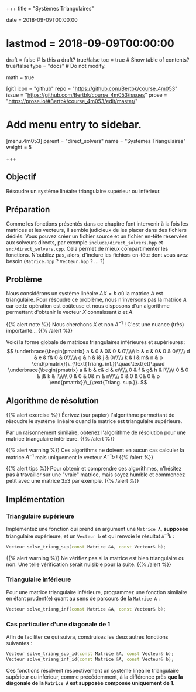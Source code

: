 +++
title = "Systèmes Triangulaires"

date = 2018-09-09T00:00:00
# lastmod = 2018-09-09T00:00:00

draft = false  # Is this a draft? true/false
toc = true  # Show table of contents? true/false
type = "docs"  # Do not modify.

math = true

[git]
  icon = "github"
  repo = "https://github.com/Bertbk/course_4m053"
  issue = "https://github.com/Bertbk/course_4m053/issues"
  prose = "https://prose.io/#Bertbk/course_4m053/edit/master/"

# Add menu entry to sidebar.
[menu.4m053]
  parent = "direct_solvers"
  name = "Systèmes Triangulaires"
  weight = 5

+++

## Objectif

Résoudre un système linéaire triangulaire supérieur ou inférieur.

## Préparation

Comme les fonctions présentés dans ce chapitre font intervenir à la fois les matrices et les vecteurs, il semble judicieux de les placer dans des fichiers dédiés. Vous pouvez créer un fichier source et un fichier en-tête réservées aux solveurs directs, par exemple `include/direct_solvers.hpp` et `src/direct_solvers.cpp`. Cela permet de mieux compartimenter les fonctions. N'oubliez pas, alors, d'inclure les fichiers en-tête dont vous avez besoin (`Matrice.hpp` ? `Vecteur.hpp` ? ... ?)

## Problème

Nous considérons un système linéaire $AX = b$ où la matrice $A$ est triangulaire. Pour résoudre ce problème, nous n'inversons pas la matrice $A$ car cette opération est coûteuse et nous disposons d'un algorithme permettant d'obtenir le vecteur $X$ connaissant $b$ et $A$.

{{% alert note %}}
Nous cherchons $X$ et non $A^{-1}$ ! C'est une nuance (très) importante...
{{% /alert %}}

Voici la forme globale de matrices triangulaires inférieures et supérieures  :
$$
\underbrace{\begin{pmatrix}
  a & 0 & 0& 0 & 0\\\\\\
  b & c & 0& 0 & 0\\\\\\
  d & e & f& 0 & 0\\\\\\
  g & h & i& j & 0\\\\\\
  k & l & m& n & p
\end{pmatrix}}\_{\text{Triang. inf.}}\quad\text{et}\quad
\underbrace{\begin{pmatrix}
  a & b & c& d & e\\\\\\
  0 & f & g& h & i\\\\\\
  0 & 0 & j& k & l\\\\\\
  0 & 0 & 0& m & n\\\\\\
  0 & 0 & 0& 0 & p
\end{pmatrix}}\_{\text{Triang. sup.}}.
$$

## Algorithme de résolution

{{% alert exercise %}}
Écrivez (sur papier) l'algorithme permettant de résoudre le système linéaire quand la matrice est triangulaire supérieure. 

Par un raisonnement similaire, obtenez l'algorithme de résolution pour une matrice triangulaire inférieure.
{{% /alert %}}

{{% alert warning %}}
Ces algorithms ne doivent en aucun cas calculer la matrice $A^{-1}$ mais uniquement le vecteur $A^{-1}b$ !
{{% /alert %}}

{{% alert tips %}}
Pour obtenir et comprendre ces algorithmes, n'hésitez pas à travailler sur une "vraie" matrice, mais soyez humble et commencez petit avec une matrice 3x3 par exemple.
{{% /alert %}}


## Implémentation

### Triangulaire supérieure

Implémentez une fonction qui prend en argument une `Matrice A`, **supposée** triangulaire supérieure, et un `Vecteur b` et qui renvoie le résultat $\texttt{A}^{-1}\texttt{b}$ :

```c++
Vecteur solve_triang_sup(const Matrice &A, const Vecteur& b);
```
{{% alert warning %}}
Ne vérifiez pas si la matrice est bien triangulaire ou non. Une telle vérification serait nuisible pour la suite.
{{% /alert %}}



### Triangulaire inférieure

Pour une matrice triangulaire inférieure, programmez une fonction similaire en étant prudent(e) quant au sens de parcours de la `Matrice A` :
```c++
Vecteur solve_triang_inf(const Matrice &A, const Vecteur& b);
```

### Cas particulier d'une diagonale de 1

Afin de faciliter ce qui suivra, construisez les deux autres fonctions suivantes :
```c++
Vecteur solve_triang_sup_id(const Matrice &A, const Vecteur& b);
Vecteur solve_triang_inf_id(const Matrice &A, const Vecteur& b);
```
Ces fonctions résolvent respectivement un système linéaire triangulaire supérieur ou inférieur, comme précédemment, à la différence près **que la diagonale de la `Matrice A` est supposée composée uniquement de 1**.
